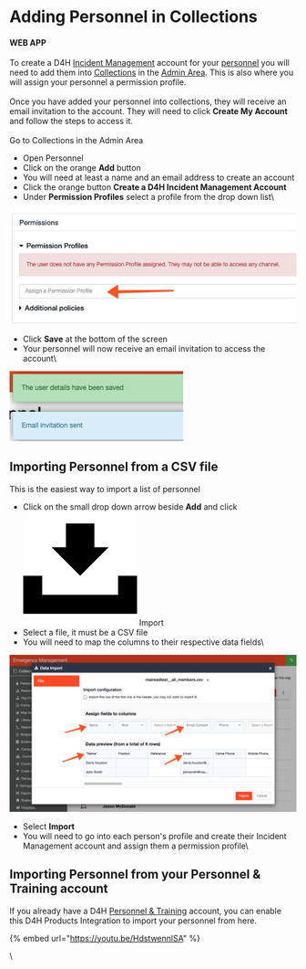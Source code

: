# Adding Personnel in Collections

#### WEB APP

To create a D4H [Incident Management](../getting-started.md) account for your [personnel](./) you will need to add them into [Collections](../admin-area/collections/) in the [Admin Area](../admin-area/). This is also where you will assign your personnel a permission profile.\
\
Once you have added your personnel into collections, they will receive an email invitation to the account. They will need to click **Create My Account** and follow the steps to access it. \
\
Go to Collections in the Admin Area

* Open Personnel
* Click on the orange **Add** button
* You will need at least a name and an email address to create an account
* Click the orange button **Create a D4H Incident Management Account**
* Under **Permission Profiles** select a profile from the drop down list\


![](<../../.gitbook/assets/permission profiles.png>)

* Click **Save** at the bottom of the screen
* Your personnel will now receive an email invitation to access the account\


![](<../../.gitbook/assets/the user details have been saved.png>)

## Importing Personnel from a CSV file

This is the easiest way to import a list of personnel

* Click on the small drop down arrow beside **Add** and click ![Image Placeholder](<../../.gitbook/assets/import icon.png>) Import
* Select a file, it must be a CSV file
* You will need to map the columns to their respective data fields\


![](<../../.gitbook/assets/importing personnel from a csv file.png>)

* Select **Import**
* You will need to go into each person's profile and create their Incident Management account and assign them a permission profile\


## Importing Personnel from your Personnel & Training account

If you already have a D4H [Personnel & Training](../../personnel-and-training/getting-started.md) account, you can enable this D4H Products Integration to import your personnel from here. &#x20;

{% embed url="https://youtu.be/HdstwennlSA" %}



\
